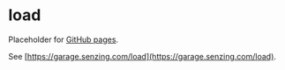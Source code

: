 # load

Placeholder for [GitHub pages](https://pages.github.com/).

See [https://garage.senzing.com/load](https://garage.senzing.com/load).
